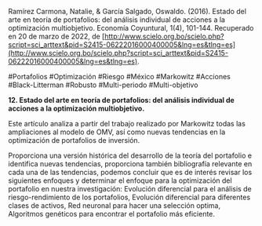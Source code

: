Ramírez Carmona, Natalie, & García Salgado, Oswaldo. (2016). Estado del arte en teoría de portafolios: del análisis individual de acciones a la optimización multiobjetivo. Economía Coyuntural, 1(4), 101-144. Recuperado en 20 de marzo de 2022, de [http://www.scielo.org.bo/scielo.php?script=sci_arttext&pid=S2415-06222016000400005&lng=es&tlng=es](http://www.scielo.org.bo/scielo.php?script=sci_arttext&pid=S2415-06222016000400005&lng=es&tlng=es).           

#Portafolios #Optimización #Riesgo #México #Markowitz #Acciones #Black-Litterman #Robusto #Multi-periodo #Multi-objetivo  

**12. Estado del arte en teoría de portafolios: del análisis individual de acciones a la optimización multiobjetivo.**

Este artículo analiza a partir del trabajo realizado por Markowitz todas las ampliaciones al modelo de OMV, así como nuevas tendencias en la optimización de portafolios de inversión.

Proporciona una versión histórica del desarrollo de la teoría del portafolio e identifica nuevas tendencias, proporciona también bibliografía relevante en cada una de las tendencias, podemos concluir que es de interés revisar los siguientes enfoques y determinar el enfoque para la optimización del portafolio en nuestra investigación: Evolución diferencial para el análisis de riesgo-rendimiento de los portafolios, Evolución diferencial para diferentes clases de activos, Red neuronal para hacer una selección optima, Algoritmos genéticos para encontrar el portafolio más eficiente.


